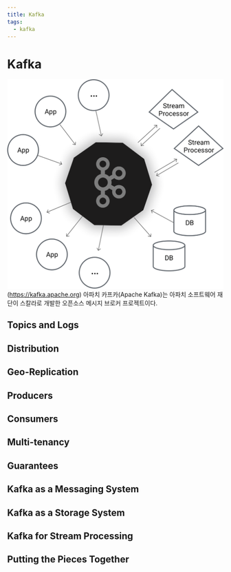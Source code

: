 ```yaml
---
title: Kafka
tags: 
  - kafka
---
```

# Kafka

![kafka_diagram](/assets/images/kafka_diagram.png)(https://kafka.apache.org)
아파치 카프카(Apache Kafka)는 아파치 소프트웨어 재단이 스칼라로 개발한 오픈소스 메시지 브로커 프로젝트이다.


## Topics and Logs


## Distribution


## Geo-Replication


## Producers


## Consumers


## Multi-tenancy


## Guarantees


## Kafka as a Messaging System


## Kafka as a Storage System


## Kafka for Stream Processing


## Putting the Pieces Together


